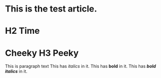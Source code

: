 # This is the test article.

# H2 Time

# Cheeky H3 Peeky

This is paragraph text
This has _italics_ in it.
This has **bold** in it.
This has **_bold italics_** in it.
